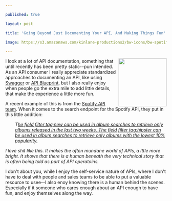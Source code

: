 ---
published: true
layout: post
title: 'Going Beyond Just Documenting Your API, And Making Things Fun'
image: https://s3.amazonaws.com/kinlane-productions2/bw-icons/bw-spotify-png.png
---

<p><a href="https://developer.spotify.com" target="_blank"><img style="padding: 15p;" src="https://s3.amazonaws.com/kinlane-productions2/bw-icons/bw-spotify-png.png" alt="" width="150" align="right" /></a>
<p>I look at a lot of API documentation, something that until recently has been pretty static--pun intended. As an API consumer I really appreciate standardized approaches to documenting an API, like using <a href="http://swagger.io">Swagger</a> or <a href="http://apiblueprint.com">API Blueprint</a>, but I also really enjoy when people go the extra mile to add little details, that make the experience a little more fun.
<p>A recent example of this is from the <a href="https://developer.spotify.com" target="_blank">Spotify API team</a>. When it comes to the search endpoint for the Spotify API, they put in this little addition:
<p style="padding-left: 30px;"><em>T<a href="https://developer.spotify.com/web-api/search-item/" target="_blank">he field filter tag:new can be used in album searches to retrieve only albums released in the last two weeks. The field filter tag:hipster can be used in album searches to retrieve only albums with the lowest 10% popularity.</a></em>
<p><em>I love shit like this. It makes the often mundane world of APIs, a lttle more bright. It shows that there is a human beneath the very technical story that is often being told as part of API operatoins.&nbsp;</em>
<p>I don't about you, while I enjoy the self-service nature of APIs, where I don't have to deal with people and sales teams to be able to put a valuable resource to usee--I also enoy knowing there is a human behind the scenes. Especially if it someone who cares enough about an API enough to have fun, and enjoy themselves along the way.

